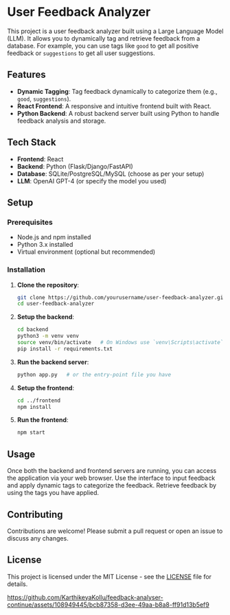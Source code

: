 # User Feedback Analyzer

This project is a user feedback analyzer built using a Large Language Model (LLM). It allows you to dynamically tag and retrieve feedback from a database. For example, you can use tags like `good` to get all positive feedback or `suggestions` to get all user suggestions.

## Features

- **Dynamic Tagging**: Tag feedback dynamically to categorize them (e.g., `good`, `suggestions`).
- **React Frontend**: A responsive and intuitive frontend built with React.
- **Python Backend**: A robust backend server built using Python to handle feedback analysis and storage.

## Tech Stack

- **Frontend**: React
- **Backend**: Python (Flask/Django/FastAPI)
- **Database**: SQLite/PostgreSQL/MySQL (choose as per your setup)
- **LLM**: OpenAI GPT-4 (or specify the model you used)

## Setup

### Prerequisites

- Node.js and npm installed
- Python 3.x installed
- Virtual environment (optional but recommended)

### Installation

1. **Clone the repository**:
    ```sh
    git clone https://github.com/yourusername/user-feedback-analyzer.git
    cd user-feedback-analyzer
    ```

2. **Setup the backend**:
    ```sh
    cd backend
    python3 -m venv venv
    source venv/bin/activate   # On Windows use `venv\Scripts\activate`
    pip install -r requirements.txt
    ```

3. **Run the backend server**:
    ```sh
    python app.py   # or the entry-point file you have
    ```

4. **Setup the frontend**:
    ```sh
    cd ../frontend
    npm install
    ```

5. **Run the frontend**:
    ```sh
    npm start
    ```

## Usage

Once both the backend and frontend servers are running, you can access the application via your web browser. Use the interface to input feedback and apply dynamic tags to categorize the feedback. Retrieve feedback by using the tags you have applied.

## Contributing

Contributions are welcome! Please submit a pull request or open an issue to discuss any changes.

## License

This project is licensed under the MIT License - see the [LICENSE](LICENSE) file for details.


https://github.com/KarthikeyaKollu/feedback-analyser-continue/assets/108949445/bcb87358-d3ee-49aa-b8a8-ff91d13b5ef9

